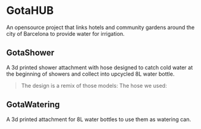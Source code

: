 # GotaHUB
 An opensource project that links hotels and community gardens around the city of Barcelona to provide water for irrigation.
 ## GotaShower
 A 3d printed shower attachment with hose designed to catch cold water at the beginning of showers and collect into upcycled 8L water bottle.
 > The design is a remix of those models:
 > The hose we used:

 ## GotaWatering
A 3d printed attachment for 8L water bottles to use them as watering can.
